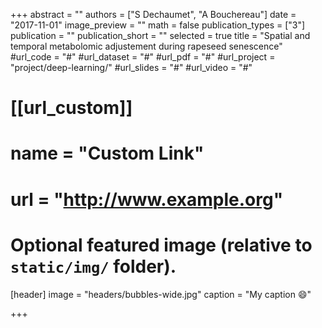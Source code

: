+++
abstract = ""
authors = ["S Dechaumet", "A Bouchereau"]
date = "2017-11-01"
image_preview = ""
math = false
publication_types = ["3"]
publication = ""
publication_short = ""
selected = true
title = "Spatial and temporal metabolomic adjustement during rapeseed senescence"
#url_code = "#"
#url_dataset = "#"
#url_pdf = "#"
#url_project = "project/deep-learning/"
#url_slides = "#"
#url_video = "#"

# [[url_custom]]
# name = "Custom Link"
# url = "http://www.example.org"

# Optional featured image (relative to `static/img/` folder).
[header]
image = "headers/bubbles-wide.jpg"
caption = "My caption :smile:"

+++

